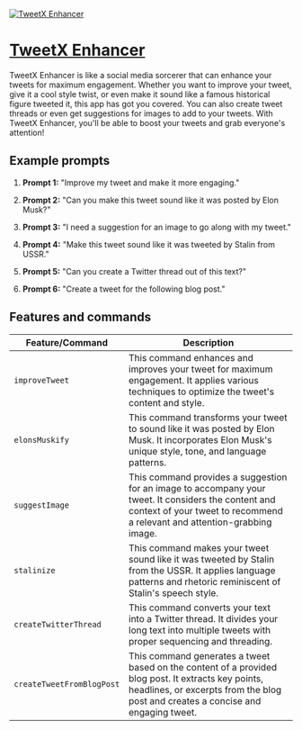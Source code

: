 [![TweetX Enhancer](https://files.oaiusercontent.com/file-BXsHA2BA0GPVG5mMjbxyBNtS?se=2123-10-14T17%3A26%3A35Z&sp=r&sv=2021-08-06&sr=b&rscc=max-age%3D31536000%2C%20immutable&rscd=attachment%3B%20filename%3D88468260-8fb0-46c7-9048-1454e45b0307.png&sig=2ZptIGgNN2MIKymdr5Fpdwu430l1D8IZ6kI8Iq0F/6Y%3D)](https://chat.openai.com/g/g-tMp039mDw)

# [TweetX Enhancer](https://chat.openai.com/g/g-tMp039mDw)

TweetX Enhancer is like a social media sorcerer that can enhance your tweets for maximum engagement. Whether you want to improve your tweet, give it a cool style twist, or even make it sound like a famous historical figure tweeted it, this app has got you covered. You can also create tweet threads or even get suggestions for images to add to your tweets. With TweetX Enhancer, you'll be able to boost your tweets and grab everyone's attention!

## Example prompts

1. **Prompt 1:** "Improve my tweet and make it more engaging."

2. **Prompt 2:** "Can you make this tweet sound like it was posted by Elon Musk?"

3. **Prompt 3:** "I need a suggestion for an image to go along with my tweet."

4. **Prompt 4:** "Make this tweet sound like it was tweeted by Stalin from USSR."

5. **Prompt 5:** "Can you create a Twitter thread out of this text?"

6. **Prompt 6:** "Create a tweet for the following blog post."

## Features and commands

| Feature/Command | Description |
| --- | --- |
| `improveTweet` | This command enhances and improves your tweet for maximum engagement. It applies various techniques to optimize the tweet's content and style. |
| `elonsMuskify` | This command transforms your tweet to sound like it was posted by Elon Musk. It incorporates Elon Musk's unique style, tone, and language patterns. |
| `suggestImage` | This command provides a suggestion for an image to accompany your tweet. It considers the content and context of your tweet to recommend a relevant and attention-grabbing image. |
| `stalinize` | This command makes your tweet sound like it was tweeted by Stalin from the USSR. It applies language patterns and rhetoric reminiscent of Stalin's speech style. |
| `createTwitterThread` | This command converts your text into a Twitter thread. It divides your long text into multiple tweets with proper sequencing and threading. |
| `createTweetFromBlogPost` | This command generates a tweet based on the content of a provided blog post. It extracts key points, headlines, or excerpts from the blog post and creates a concise and engaging tweet. |